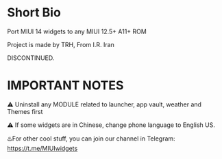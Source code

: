 <meta name="google-site-verification" content="fy0RmKdiFAvcpowolqINOqFLIvoxLOFX7AOQEN1JQZI" />

# Short Bio


Port MIUI 14 widgets to any MIUI 12.5+ A11+ ROM

Project is made by TRH, 
From I.R. Iran

DISCONTINUED.

# IMPORTANT NOTES 

⚠️ Uninstall any MODULE related to launcher, app vault, weather and Themes first

⚠️ If some widgets are in Chinese, change phone language to English US.


♨️For other cool stuff, you can join our channel in Telegram:
https://t.me/MIUIwidgets
